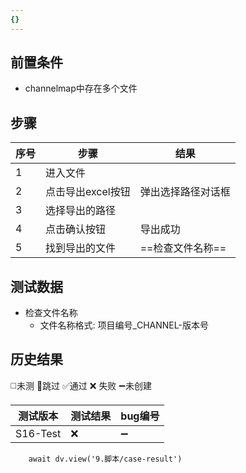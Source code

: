 ```yaml
---
{}
---
```


## 前置条件

- channelmap中存在多个文件

## 步骤

| 序号  | 步骤          | 结果         |
| --- | ----------- | ---------- |
| 1   | 进入文件        |            |
| 2   | 点击导出excel按钮 | 弹出选择路径对话框  |
| 3   | 选择导出的路径     |            |
| 4   | 点击确认按钮      | 导出成功       |
| 5   | 找到导出的文件     | ==检查文件名称== |

## 测试数据

- 检查文件名称
	- 文件名称格式: 项目编号_CHANNEL-版本号

## 历史结果
 ◻️未测    🚫跳过     ✅通过    ❌ 失败    ➖未创建
 
| 测试版本 | 测试结果 | bug编号 |
| --- | --- | --- |
| S16-Test | ❌ | ➖ |

```dataviewjs
    await dv.view('9.脚本/case-result')
```
